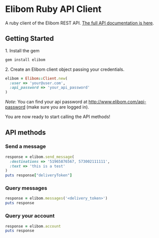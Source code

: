 Elibom Ruby API Client
===========

A ruby client of the Elibom REST API. [The full API documentation is here](http://www.elibom.com/developers/reference).


## Getting Started

1\. Install the gem

```ruby
gem install elibom
```

2\. Create an Elibom client object passing your credentials.

```ruby
elibom = Elibom::Client.new(
  :user => 'your@user.com', 
  :api_password => 'your_api_password'
)
```
*Note*: You can find your api password at http://www.elibom.com/api-password (make sure you are logged in).

You are now ready to start calling the API methods!

## API methods

### Send a message

```ruby
response = elibom.send_message(
  :destinations => '51965876567, 573002111111', 
  :text => 'this is a test'
)
puts response["deliveryToken"]
```

### Query messages

```ruby
response = elibom.messages('<delivery_token>')
puts response
```

### Query your account

```ruby
response = elibom.account
puts response
```
